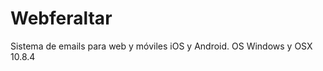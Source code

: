 Webferaltar
===========
Sistema de emails para web y móviles iOS y Android.
OS Windows y OSX 10.8.4
